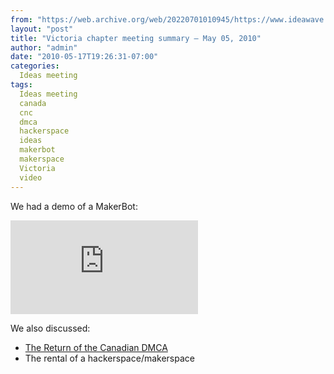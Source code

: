 ```yaml
---
from: "https://web.archive.org/web/20220701010945/https://www.ideawave.ca/victoria-chapter-meeting-summary-may-05-2010/"
layout: "post"
title: "Victoria chapter meeting summary – May 05, 2010"
author: "admin"
date: "2010-05-17T19:26:31-07:00"
categories:
  Ideas meeting
tags: 
  Ideas meeting
  canada
  cnc
  dmca
  hackerspace
  ideas
  makerbot
  makerspace
  Victoria
  video
---
```


We had a demo of a MakerBot:

<iframe src="https://www.youtube.com/embed/TVj3hX77r4E" title="YouTube video player" frameborder="0" allow="accelerometer; autoplay; clipboard-write; encrypted-media; gyroscope; picture-in-picture; web-share" allowfullscreen></iframe>

We also discussed:

* [The Return of the Canadian DMCA](http://www.michaelgeist.ca/content/view/5009/125/)
* The rental of a hackerspace/makerspace 
